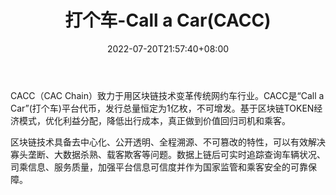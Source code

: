 ﻿---
weight: 
title: "打个车-Call a Car(CACC)"
description: "CACC（CAC Chain）致力于用区块链技术变革传统网约车行业"
date: 2022-07-20T21:57:40+08:00
lastmod: 2022-07-20T16:45:40+08:00
draft: false
authors: ["june"]
featuredImage: "412.png"
link: "https://www.bibiqing.com/coin/callacar"
tags: ["数字代币","打个车-Call a Car(CACC)"]
categories: ["navigation"]
navigation: ["数字代币"]
lightgallery: true
toc: true
pinned: false
recommend: false
recommend1: false
---
CACC（CAC Chain）致力于用区块链技术变革传统网约车行业。CACC是“Call a Car”(打个车)平台代币，发行总量恒定为1亿枚，不可增发。基于区块链TOKEN经济模式，优化利益分配，降低出行成本，真正做到价值回归司机和乘客。

区块链技术具备去中心化、公开透明、全程溯源、不可篡改的特性，可以有效解决寡头垄断、大数据杀熟、载客欺客等问题。数据上链后可实时追踪查询车辆状况、司乘信息、服务质量，加强平台信息可信度并作为国家监管和乘客安全的可靠保障。